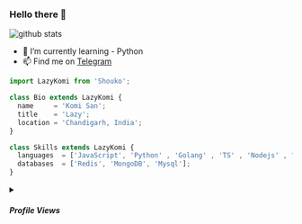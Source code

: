### Hello there 👋



![github stats](https://github-readme-stats.vercel.app/api?username=KomiSanx&show_icons=true&theme=radical&hide_title=true)


- 🌱 I’m currently learning - Python
- 📫 Find me on [Telegram](https://t.me/iKomiSan)

```js
import LazyKomi from 'Shouko';

class Bio extends LazyKomi {
  name     = 'Komi San';
  title    = 'Lazy';
  location = 'Chandigarh, India';
}

class Skills extends LazyKomi {
  languages  = ['JavaScript', 'Python' , 'Golang' , 'TS' , 'Nodejs' , "Dart"];
  databases  = ['Redis', 'MongoDB', 'Mysql'];
}
```
<details>
<summary><h5><b>Profile Views</summary></h5></b>

![Profile views](https://gpvc.arturio.dev/KomiSanx)

</details>
